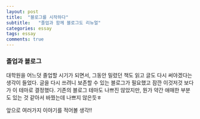 ```yaml
---
layout: post
title:  "블로그를 시작하다"
subtitle:   "졸업과 함께 블로그도 리뉴얼"
categories: essay
tags: essay
comments: true
---
```


### 졸업과 블로그
대학원을 어느덧 졸업할 시기가 되면서, 그동안 밀렸던 책도 읽고 글도 다시 써야겠다는 생각이 들었다. 글을 다시 쓰려니 보존할 수 있는 블로그가 필요했고 잠깐 이것저것 보다가 이 테마로 결정했다. 기존의 블로그 테마도 나쁘진 않았지만, 뭔가 약간 애매한 부분도 있는 것 같아서 바꿨는데 나쁘지 않은듯ㅎ   

앞으로 여러가지 이야기를 적어볼 생각!!
